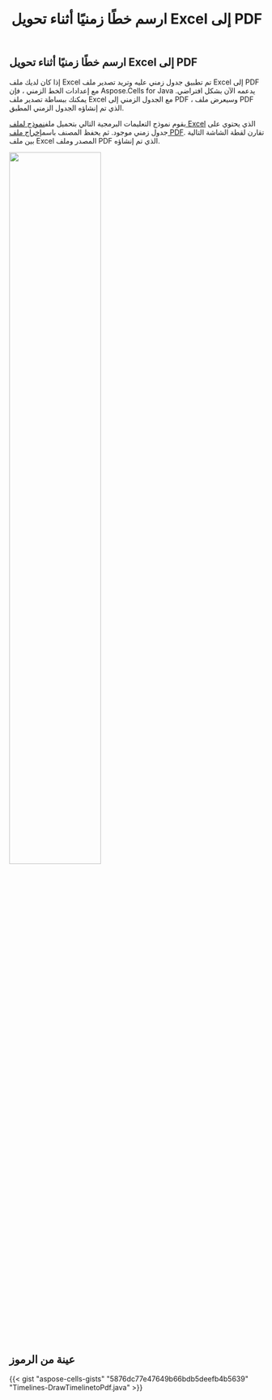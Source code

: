 ﻿---
title: ارسم خطًا زمنيًا أثناء تحويل Excel إلى PDF
type: docs
weight: 60
url: /ar/java/draw-timeline-while-rendering-excel-to-pdf/
description: إدارة الجداول الزمنية لملفات Excel مع Aspose.Cells لـ Java.
keywords: Rendering timeline to pdf without office 2013, office 2016, office 2019 and office 365
---
## **ارسم خطًا زمنيًا أثناء تحويل Excel إلى PDF**
إذا كان لديك ملف Excel تم تطبيق جدول زمني عليه وتريد تصدير ملف Excel إلى PDF مع إعدادات الخط الزمني ، فإن Aspose.Cells for Java يدعمه الآن بشكل افتراضي. يمكنك ببساطة تصدير ملف Excel مع الجدول الزمني إلى PDF ، وسيعرض ملف PDF الذي تم إنشاؤه الجدول الزمني المطبق.

 يقوم نموذج التعليمات البرمجية التالي بتحميل ملف[نموذج لملف Excel](input.xlsx) الذي يحتوي على جدول زمني موجود. ثم يحفظ المصنف باسم[إخراج ملف PDF](out.pdf). تقارن لقطة الشاشة التالية بين ملف Excel المصدر وملف PDF الذي تم إنشاؤه.

<img src="out.png" width="60%">

## **عينة من الرموز**
{{< gist "aspose-cells-gists" "5876dc77e47649b66bdb5deefb4b5639" "Timelines-DrawTimelinetoPdf.java" >}}
